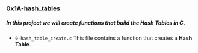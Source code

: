 ### 0x1A-hash_tables

##### In this project we will create functions that build the __Hash Tables__ in C.

* `0-hash_table_create.c`  This file contains a function that creates a __Hash Table__.
